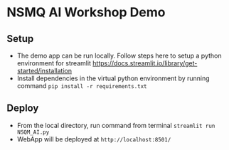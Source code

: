 # NSMQ AI Workshop Demo

## Setup
- The demo app can be run locally. Follow steps here to setup a python environment for streamlit https://docs.streamlit.io/library/get-started/installation
- Install dependencies in the virtual python environment by running command `pip install -r requirements.txt`

## Deploy
- From the local directory, run command from terminal `streamlit run NSQM_AI.py`
- WebApp will be deployed at `http://localhost:8501/`
